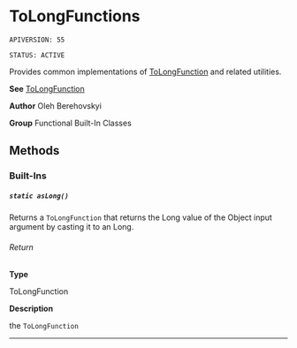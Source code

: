 # ToLongFunctions

`APIVERSION: 55`

`STATUS: ACTIVE`

Provides common implementations of [ToLongFunction](/docs/Functional-Abstract-Classes/ToLongFunction.md) and related utilities.


**See** [ToLongFunction](/docs/Functional-Abstract-Classes/ToLongFunction.md)


**Author** Oleh Berehovskyi


**Group** Functional Built-In Classes

## Methods
### Built-Ins
##### `static asLong()`

Returns a `ToLongFunction` that returns the Long value of the Object input argument by casting it to an Long.

###### Return

**Type**

ToLongFunction

**Description**

the `ToLongFunction`

---
